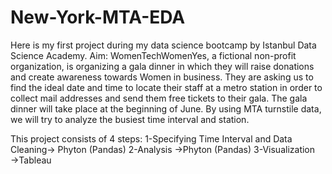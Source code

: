 # New-York-MTA-EDA
Here is my first project during my data science bootcamp by Istanbul Data Science Academy.
Aim: WomenTechWomenYes, a fictional non-profit organization, is organizing a gala dinner in which they will raise donations and create awareness towards Women in business. They are asking us to find the ideal date and time to locate their staff at a metro station in order to collect mail addresses and send them free tickets to their gala. The gala dinner will take place at the beginning of June. By using MTA turnstile data, we will try to analyze the busiest time interval and station.

This project consists of 4 steps:
1-Specifying Time Interval and Data Cleaning→ Phyton (Pandas)
2-Analysis →Phyton (Pandas)
3-Visualization →Tableau
